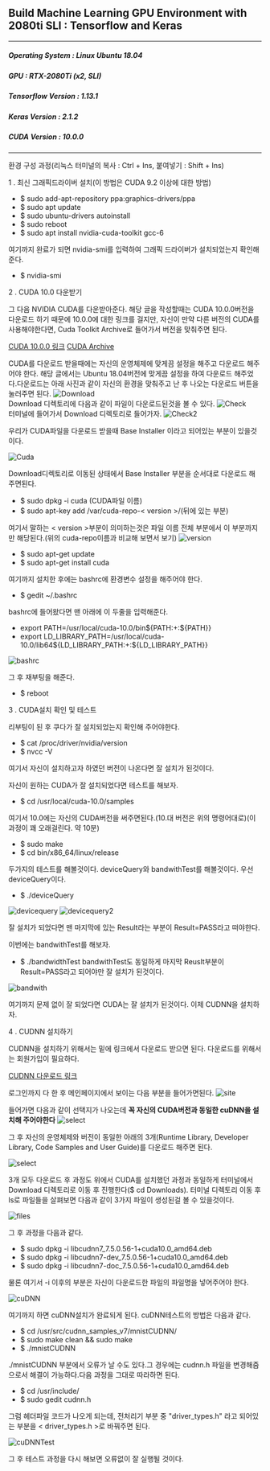 Build Machine Learning GPU Environment with 2080ti SLI : Tensorflow and Keras
---
***
##### Operating System : Linux Ubuntu 18.04
##### GPU : RTX-2080Ti (x2, SLI)
##### Tensorflow Version : 1.13.1
##### Keras Version : 2.1.2
##### CUDA Version : 10.0.0
***

환경 구성 과정(리눅스 터미널의 복사 : Ctrl + Ins, 붙여넣기 : Shift + Ins)

1 . 최신 그래픽드라이버 설치(이 방법은 CUDA 9.2 이상에 대한 방법)

- $ sudo add-apt-repository ppa:graphics-drivers/ppa
- $ sudo apt update
- $ sudo ubuntu-drivers autoinstall
- $ sudo reboot
- $ sudo apt install nvidia-cuda-toolkit gcc-6

여기까지 완료가 되면 nvidia-smi를 입력하여 그래픽 드라이버가 설치되었는지 확인해준다.

- $ nvidia-smi

2 . CUDA 10.0 다운받기

그 다음 NVIDIA CUDA를 다운받아준다. 해당 글을 작성할때는 CUDA 10.0.0버전을 다운로드 하기 때문에 10.0.0에 대한 링크를 걸지만, 자신이 만약 다른 버전의 CUDA를 사용해야한다면, Cuda Toolkit Archive로 들어가서 버전을 맞춰주면 된다.

[CUDA 10.0.0 링크](https://developer.nvidia.com/cuda-10.0-download-archive)
[CUDA Archive](https://developer.nvidia.com/cuda-toolkit-archive)

CUDA를 다운로드 받을때에는 자신의 운영체제에 맞게끔 설정을 해주고 다운로드 해주어야 한다. 해당 글에서는 Ubuntu 18.04버전에 맞게끔 설정을 하여 다운로드 해주었다.다운로드는 아래 사진과 같이 자신의 환경을 맞춰주고 난 후 나오는 다운로드 버튼을 눌러주면 된다.
![Download](/img/1.png)<br>
Download 디렉토리에 다음과 같이 파일이 다운로드된것을 볼 수 있다.
![Check](/img/2.png)<br>
터미널에 들어가서 Download 디렉토리로 들어가자.
![Check2](/img/3.png)<br>

우리가 CUDA파일을 다운로드 받을때 Base Installer 이라고 되어있는 부분이 있을것이다.

![Cuda](/img/4.png)

Download디렉토리로 이동된 상태에서 Base Installer 부분을 순서대로 다운로드 해주면된다.

 - $ sudo dpkg -i cuda (CUDA파일 이름)
 - $ sudo apt-key add /var/cuda-repo-< version >/(뒤에 있는 부분)

여기서 말하는 < version >부분이 의미하는것은 파일 이름 전체 부분에서 이 부분까지만 해당된다.(위의 cuda-repo이름과 비교해 보면서 보기)
![version](/img/5.png)

 - $ sudo apt-get update
 - $ sudo apt-get install cuda

 여기까지 설치한 후에는 bashrc에 환경변수 설정을 해주어야 한다.

 - $ gedit ~/.bashrc

 bashrc에 들어왔다면 맨 아래에 이 두줄을 입력해준다.

 - export PATH=/usr/local/cuda-10.0/bin${PATH:+:${PATH}}
 - export LD_LIBRARY_PATH=/usr/local/cuda-10.0/lib64${LD_LIBRARY_PATH:+:${LD_LIBRARY_PATH}}

![bashrc](/img/6.png)

그 후 재부팅을 해준다.

 - $ reboot


3 . CUDA설치 확인 및 테스트

리부팅이 된 후 쿠다가 잘 설치되었는지 확인해 주어야한다.

 - $ cat /proc/driver/nvidia/version
 - $ nvcc -V

여기서 자신이 설치하고자 하였던 버전이 나온다면 잘 설치가 된것이다.

자신이 원하는 CUDA가 잘 설치되었다면 테스트를 해보자.

 - $ cd /usr/local/cuda-10.0/samples

여기서 10.0에는 자신의 CUDA버전을 써주면된다.(10.대 버전은 위의 명령어대로)(이 과정이 꽤 오래걸린다. 약 10분)

 - $ sudo make
 - $ cd bin/x86_64/linux/release

두가지의 테스트를 해볼것이다. deviceQuery와 bandwithTest를 해볼것이다. 우선 deviceQuery이다.
 - $ ./deviceQuery

![devicequery](img/7.png)
![devicequery2](img/8.png)

잘 설치가 되었다면 맨 마지막에 있는 Result라는 부분이 Result=PASS라고 떠야한다.

이번에는 bandwithTest를 해보자.
- $ ./bandwidthTest
bandwithTest도 동일하게 마지막 Reuslt부분이 Result=PASS라고 되어야만 잘 설치가 된것이다.

![bandwith](img/9.png)

여기까지 문제 없이 잘 되었다면 CUDA는 잘 설치가 된것이다. 이제 CUDNN을 설치하자.

4 . CUDNN 설치하기

CUDNN을 설치하기 위해서는 밑에 링크에서 다운로드 받으면 된다. 다운로드를 위해서는 회원가입이 필요하다.

[CUDNN 다운로드 링크](https://developer.nvidia.com/cudnn)

로그인까지 다 한 후 메인페이지에서 보이는 다음 부분을 들어가면된다.
![site](img/10.png)

들어가면 다음과 같이 선택지가 나오는데 **꼭 자신의 CUDA버전과 동일한 cuDNN을 설치해 주어야한다**
![select](img/11.png)

그 후 자신의 운영체제와 버전이 동일한 아래의 3개(Runtime Library, Developer Library, Code Samples and User Guide)를 다운로드 해주면 된다.

![select](img/12.png)

3개 모두 다운로드 후 과정도 위에서 CUDA를 설치했던 과정과 동일하게 터미널에서 Download 디렉토리로 이동 후 진행한다($ cd Downloads).
터미널 디렉토리 이동 후 ls로 파일들을 살펴보면 다음과 같이 3가지 파일이 생성된걸 볼 수 있을것이다.

![files](img/13.png)

그 후 과정을 다음과 같다.

 - $ sudo dpkg -i libcudnn7_7.5.0.56-1+cuda10.0_amd64.deb
 - $ sudo dpkg -i libcudnn7-dev_7.5.0.56-1+cuda10.0_amd64.deb
 - $ sudo dpkg -i libcudnn7-doc_7.5.0.56-1+cuda10.0_amd64.deb

물론 여기서 -i 이후의 부분은 자신이 다운로드한 파일의 파일명을 넣어주어야 한다.

![cuDNN](img/14.png)

여기까지 하면 cuDNN설치가 완료되게 된다. cuDNN테스트의 방법은 다음과 같다.

  - $ cd /usr/src/cudnn_samples_v7/mnistCUDNN/
  - $ sudo make clean && sudo make
  - $ ./mnistCUDNN

./mnistCUDNN 부분에서 오류가 날 수도 있다.그 경우에는 cudnn.h 파일을 변경해줌으로서 해결이 가능하다.다음 과정을 그대로 따라하면 된다.

 - $ cd /usr/include/
 - $ sudo gedit cudnn.h

그럼 헤더파일 코드가 나오게 되는데, 전처리기 부분 중 "driver_types.h" 라고 되어있는 부분을  < driver_types.h >로 바꿔주면 된다.

![cuDNNTest](img/15.png)

그 후 테스트 과정을 다시 해보면 오류없이 잘 실행될 것이다.

